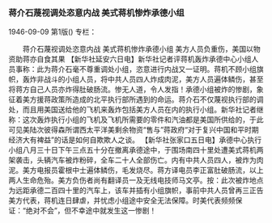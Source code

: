 ### 蒋介石蔑视调处恣意内战  美式蒋机惨炸承德小组

1946-09-09
第1版()
专栏：

　　蒋介石蔑视调处恣意内战
    美式蒋机惨炸承德小组
    美方人员负重伤，美国以物资助蒋亦自食其果
    【新华社延安六日电】新华社记者评蒋机轰炸承德中心小组人员事称：此为蒋介石毫不尊重调处小组，恣意进行内战又一证明。蒋机不顾小组旗帜，轰炸非战斗的小组人员，将中共人员四人炸成肉泥，美方人员遍体鳞伤，甚至将蒋方自己人员亦炸得肚破肠流。惨无人道，令人发指！承德小组被炸的惨剧，象征着美方援蒋政策所造成的北平执行部所遇到的命运。蒋介石不仅蔑视执行部的调处，而且用美国送给他的飞机来轰炸包括美方人员在内的执行小组。新华社记者继称：这次轰炸执行小组的飞机及飞机所需要的零件和汽油都是美国所供给的，于此可见美陆次彼得森所谓西太平洋美剩余物资“售与”蒋政府“对于复兴中国和平时期经济大有裨益”的话是如何自欺欺人之谈。
    【新华社张家口五日电】承德中心执行小组八月三十日下午三点五十分在撤离承德途中，于围场南四十里处遭美式蒋机两架袭击，头辆汽车被炸粉碎，全车二十人全部伤亡。内有中共人员四人，被炸为肉泥。美方电报员霍根中士遍体鳞伤，毛发烧尽。蒋方译电员李正富肚破肠流，以上两人生命危殆。美方负伤者尚有翻译员一及无线电技师马文亭。按：此次被炸地点为远距承德二百四十里的汽车上，该车并插有小组旗帜，事前中共人员曾再三正告美方代表，蒋机连日肆虐，并忧虑小组途中安全无法保障。时美代表频频保证：“绝对不会”，但不幸途中就发生这一惨剧！
